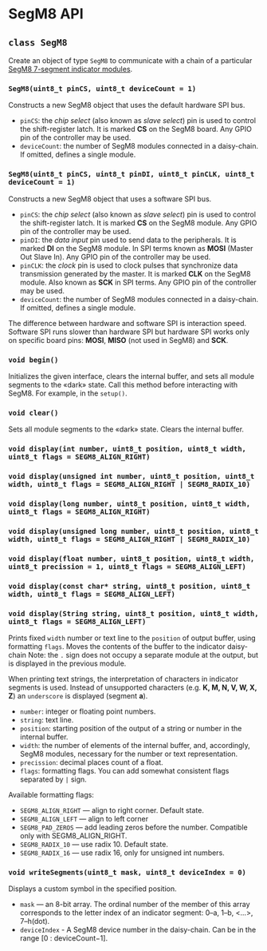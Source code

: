 # SegM8 API

## `class SegM8`

Create an object of type `SegM8` to communicate with a chain of a particular [SegM8 7-segment indicator modules](https://my.amperka.com/modules/SegM8).

### `SegM8(uint8_t pinCS, uint8_t deviceCount = 1)`

Constructs a new SegM8 object that uses the default hardware SPI bus.

- `pinCS`: the *chip select* (also known as *slave select*) pin is used to control the shift-register latch. It is marked **CS** on the SegM8 board. Any GPIO pin of the controller may be used.
- `deviceCount`: the number of SegM8 modules connected in a daisy-chain. If omitted, defines a single module.

### `SegM8(uint8_t pinCS, uint8_t pinDI, uint8_t pinCLK, uint8_t deviceCount = 1)`

Constructs a new SegM8 object that uses a software SPI bus.

- `pinCS`: the *chip select* (also known as *slave select*) pin is used to control the shift-register latch. It is marked **CS** on the SegM8 module. Any GPIO pin of the controller may be used.
- `pinDI`: the *data input* pin used to send data to the peripherals. It is marked **DI** on the SegM8 module. In SPI terms known as **MOSI** (Master Out Slave In). Any GPIO pin of the controller may be used.
- `pinCLK`: the *clock* pin is used to clock pulses that synchronize data transmission generated by the master. It is marked **CLK** on the SegM8 module. Also known as **SCK** in SPI terms. Any GPIO pin of the controller may be used.
- `deviceCount`: the number of SegM8 modules connected in a daisy-chain. If omitted, defines a single module.

The difference between hardware and software SPI is interaction speed. Software SPI runs slower than hardware SPI but hardware SPI works only on specific board pins: **MOSI**, **MISO** (not used in SegM8) and **SCK**.

### `void begin()`

Initializes the given interface, clears the internal buffer, and sets all module segments to the «dark» state.
Call this method before interacting with SegM8. For example, in the `setup()`.

### `void clear()`

Sets all module segments to the «dark» state. Clears the internal buffer.

### `void display(int number, uint8_t position, uint8_t width, uint8_t flags = SEGM8_ALIGN_RIGHT)`

### `void display(unsigned int number, uint8_t position, uint8_t width, uint8_t flags = SEGM8_ALIGN_RIGHT | SEGM8_RADIX_10)`

### `void display(long number, uint8_t position, uint8_t width, uint8_t flags = SEGM8_ALIGN_RIGHT)`

### `void display(unsigned long number, uint8_t position, uint8_t width, uint8_t flags = SEGM8_ALIGN_RIGHT | SEGM8_RADIX_10)`

### `void display(float number, uint8_t position, uint8_t width, uint8_t precission = 1, uint8_t flags = SEGM8_ALIGN_LEFT)`

### `void display(const char* string, uint8_t position, uint8_t width, uint8_t flags = SEGM8_ALIGN_LEFT)`

### `void display(String string, uint8_t position, uint8_t width, uint8_t flags = SEGM8_ALIGN_LEFT)`

Prints fixed `width` number or text line to the `position` of output buffer, using formatting `flags`. Moves the contents of the buffer to the indicator daisy-chain Note: the `.` sign does not occupy a separate module at the output, but is displayed in the previous module.

When printing text strings, the interpretation of characters in indicator segments is used. Instead of unsupported characters (e.g. **K, M, N, V, W, X, Z**) an `underscore` is displayed (segment **a**).

- `number`: integer or floating point numbers.
- `string`: text line.
- `position`: starting position of the output of a string or number in the internal buffer.
- `width`: the number of elements of the internal buffer, and, accordingly, SegM8 modules, necessary for the number or text representation.
- `precission`: decimal places count of a float.
- `flags`: formatting flags. You can add somewhat consistent flags separated by `|` sign.

Available formatting flags:

- `SEGM8_ALIGN_RIGHT` — align to right corner. Default state.
- `SEGM8_ALIGN_LEFT` — align to left corner
- `SEGM8_PAD_ZEROS` — add leading zeros before the number. Compatible only with SEGM8_ALIGN_RIGHT.
- `SEGM8_RADIX_10` — use radix 10. Default state.
- `SEGM8_RADIX_16` — use radix 16, only for unsigned int numbers.

### `void writeSegments(uint8_t mask, uint8_t deviceIndex = 0)`

Displays a custom symbol in the specified position.

- `mask` — an 8-bit array. The ordinal number of the member of this array corresponds to the letter index of an indicator segment: 0–a, 1–b, <...>, 7–h(dot).
- `deviceIndex` - A SegM8 device number in the daisy-chain. Can be in the range [0 : deviceCount−1].
